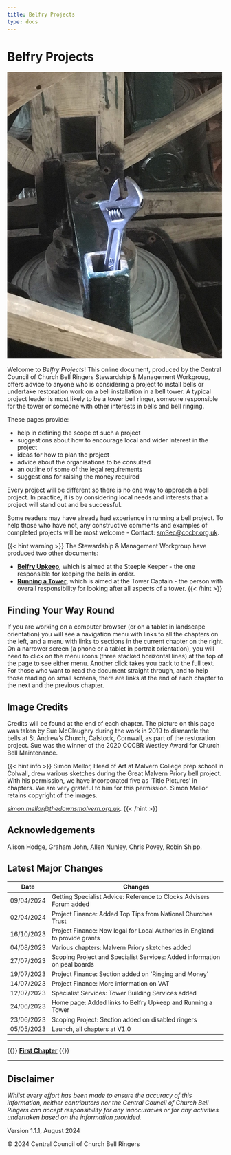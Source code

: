 ```yaml
---
title: Belfry Projects
type: docs
---
```




# Belfry Projects

![Parked adjustable spanner](welcome-page-fig.jpg)

Welcome to *Belfry Projects*! This online document, produced by the Central Council of Church Bell Ringers Stewardship & Management Workgroup, offers advice to anyone who is considering a project to install bells or undertake restoration work on a bell installation in a bell tower. A typical project leader is most likely to be a tower bell ringer, someone responsible for the tower or someone with other interests in bells and bell ringing.

These pages provide: 
  - help in defining the scope of such a project
  - suggestions about how to encourage local and wider interest in the project
  - ideas for how to plan the project
  - advice about the organisations to be consulted
  - an outline of some of the legal requirements
  - suggestions for raising the money required

Every project will be different so there is no one way to approach a bell project. In practice, it is by considering local needs and interests that a project will stand out and be successful.

Some readers may have already had experience in running a bell project. To help those who have not, any constructive comments and examples of completed projects will be most welcome - Contact: smSec@cccbr.org.uk.

{{< hint warning >}}
The Stewardship & Management Workgroup have produced two other
documents:
 - **[Belfry Upkeep](https://belfryupkeep.cccbr.org.uk/)**, which is aimed at the Steeple Keeper - the one responsible for keeping the bells in order.
 - **[Running a Tower](https://runningatower.cccbr.org.uk/)**, which is aimed at the Tower Captain - the person with overall responsibility for looking after all aspects of a tower.
{{< /hint >}}

## Finding Your Way Round

If you are working on a computer browser (or on a tablet in landscape orientation) you will see a navigation menu with links to all the chapters on the left, and a menu with links to sections in the current chapter on the right. On a narrower screen (a phone or a tablet in portrait orientation), you will need to click on the menu icons (three stacked horizontal lines) at the top of the page to see either menu. Another click takes you back to the full text. For those who want to read the document straight through, and to help those reading on small screens, there are links at the end of each chapter to the next and the previous chapter.

## Image Credits

Credits will be found at the end of each chapter. The picture on this page was taken by Sue McClaughry during the work in 2019 to dismantle the bells at St Andrew’s Church, Calstock, Cornwall, as part of the restoration project. Sue was the winner of the 2020 CCCBR Westley Award for Church Bell Maintenance. 

{{< hint info >}}
Simon Mellor,  Head of Art at Malvern College prep school in Colwall, drew various sketches during the Great Malvern Priory bell project. With his permission, we have  incorporated five as ‘Title Pictures’ in chapters. We are very grateful to him for this permission.  Simon Mellor retains copyright of the images.

*simon.mellor@thedownsmalvern.org.uk.*
{{< /hint >}}

## Acknowledgements

Alison Hodge, Graham John, Allen Nunley, Chris Povey, Robin Shipp.

## Latest Major Changes

| Date | Changes |
| ---- | ---- |
| 09/04/2024 | Getting Specialist Advice: Reference to Clocks Advisers Forum added |
| 02/04/2024 | Project Finance: Added Top Tips from National Churches Trust |
| 16/10/2023 | Project Finance: Now legal for Local Authories in England to provide grants |
| 04/08/2023 | Various chapters: Malvern Priory sketches added |
| 27/07/2023 | Scoping Project and Specialist Services: Added information on peal boards |
| 19/07/2023 | Project Finance: Section added on 'Ringing and Money' |
| 14/07/2023 | Project Finance: More information on VAT |
| 12/07/2023 | Specialist Services: Tower Building Services added |
| 24/06/2023 | Home page: Added links to Belfry Upkeep and Running a Tower |
| 23/06/2023 | Scoping Project: Section added on disabled ringers |
| 05/05/2023 | Launch, all chapters at V1.0 |

----

{{<hint info>}}
**[First Chapter](/docs/010-introduction/)**
{{</hint>}}

-----

## Disclaimer

*Whilst every effort has been made to ensure the accuracy of this information, neither contributors nor the Central Council of Church Bell Ringers can accept responsibility for any inaccuracies or for any activities undertaken based on the information provided.*

Version 1.1.1, August 2024

© 2024 Central Council of Church Bell Ringers
